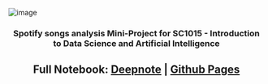 ![image](https://user-images.githubusercontent.com/127273523/233362488-c313a575-baef-447d-ae40-7f178541c62c.png)

### <p style="text-align:center"> Spotify songs analysis Mini-Project for SC1015 - Introduction to Data Science and Artificial Intelligence </p>
## <p style="text-align:center"> Full Notebook: [Deepnote](https://deepnote.com/@sharpwoofer/Spotify-Song-fbb651de-0180-4974-bf12-6b77f183dd37)  | [Github Pages](https://sharpwoofer.github.io/spotify-song-popularity/) </p>

